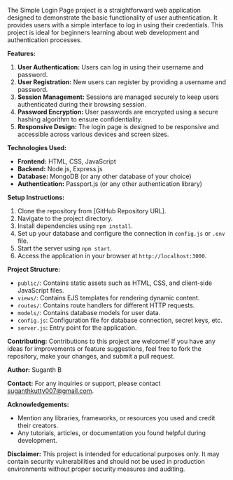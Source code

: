 The Simple Login Page project is a straightforward web application designed to demonstrate the basic functionality of user authentication. It provides users with a simple interface to log in using their credentials. This project is ideal for beginners learning about web development and authentication processes.

**Features:**
1. **User Authentication:** Users can log in using their username and password.
2. **User Registration:** New users can register by providing a username and password.
3. **Session Management:** Sessions are managed securely to keep users authenticated during their browsing session.
4. **Password Encryption:** User passwords are encrypted using a secure hashing algorithm to ensure confidentiality.
5. **Responsive Design:** The login page is designed to be responsive and accessible across various devices and screen sizes.

**Technologies Used:**
- **Frontend:** HTML, CSS, JavaScript
- **Backend:** Node.js, Express.js
- **Database:** MongoDB (or any other database of your choice)
- **Authentication:** Passport.js (or any other authentication library)

**Setup Instructions:**
1. Clone the repository from [GitHub Repository URL].
2. Navigate to the project directory.
3. Install dependencies using `npm install`.
4. Set up your database and configure the connection in `config.js` or `.env` file.
5. Start the server using `npm start`.
6. Access the application in your browser at `http://localhost:3000`.

**Project Structure:**
- `public/`: Contains static assets such as HTML, CSS, and client-side JavaScript files.
- `views/`: Contains EJS templates for rendering dynamic content.
- `routes/`: Contains route handlers for different HTTP requests.
- `models/`: Contains database models for user data.
- `config.js`: Configuration file for database connection, secret keys, etc.
- `server.js`: Entry point for the application.

**Contributing:**
Contributions to this project are welcome! If you have any ideas for improvements or feature suggestions, feel free to fork the repository, make your changes, and submit a pull request.

**Author:**
Suganth B

**Contact:**
For any inquiries or support, please contact suganthkutty007@gmail.com.

**Acknowledgements:**
- Mention any libraries, frameworks, or resources you used and credit their creators.
- Any tutorials, articles, or documentation you found helpful during development.

**Disclaimer:**
This project is intended for educational purposes only. It may contain security vulnerabilities and should not be used in production environments without proper security measures and auditing.
